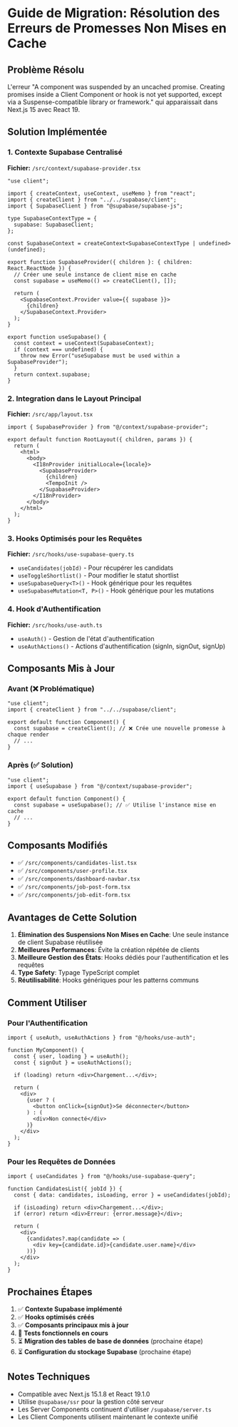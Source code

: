 # Guide de Migration: Résolution des Erreurs de Promesses Non Mises en Cache

## Problème Résolu

L'erreur "A component was suspended by an uncached promise. Creating promises inside a Client Component or hook is not yet supported, except via a Suspense-compatible library or framework." qui apparaissait dans Next.js 15 avec React 19.

## Solution Implémentée

### 1. Contexte Supabase Centralisé

**Fichier:** `/src/context/supabase-provider.tsx`

```tsx
"use client";

import { createContext, useContext, useMemo } from "react";
import { createClient } from "../../supabase/client";
import { SupabaseClient } from "@supabase/supabase-js";

type SupabaseContextType = {
  supabase: SupabaseClient;
};

const SupabaseContext = createContext<SupabaseContextType | undefined>(undefined);

export function SupabaseProvider({ children }: { children: React.ReactNode }) {
  // Créer une seule instance de client mise en cache
  const supabase = useMemo(() => createClient(), []);

  return (
    <SupabaseContext.Provider value={{ supabase }}>
      {children}
    </SupabaseContext.Provider>
  );
}

export function useSupabase() {
  const context = useContext(SupabaseContext);
  if (context === undefined) {
    throw new Error("useSupabase must be used within a SupabaseProvider");
  }
  return context.supabase;
}
```

### 2. Integration dans le Layout Principal

**Fichier:** `/src/app/layout.tsx`

```tsx
import { SupabaseProvider } from "@/context/supabase-provider";

export default function RootLayout({ children, params }) {
  return (
    <html>
      <body>
        <I18nProvider initialLocale={locale}>
          <SupabaseProvider>
            {children}
            <TempoInit />
          </SupabaseProvider>
        </I18nProvider>
      </body>
    </html>
  );
}
```

### 3. Hooks Optimisés pour les Requêtes

**Fichier:** `/src/hooks/use-supabase-query.ts`

- `useCandidates(jobId)` - Pour récupérer les candidats
- `useToggleShortlist()` - Pour modifier le statut shortlist
- `useSupabaseQuery<T>()` - Hook générique pour les requêtes
- `useSupabaseMutation<T, P>()` - Hook générique pour les mutations

### 4. Hook d'Authentification

**Fichier:** `/src/hooks/use-auth.ts`

- `useAuth()` - Gestion de l'état d'authentification
- `useAuthActions()` - Actions d'authentification (signIn, signOut, signUp)

## Composants Mis à Jour

### Avant (❌ Problématique)

```tsx
"use client";
import { createClient } from "../../supabase/client";

export default function Component() {
  const supabase = createClient(); // ❌ Crée une nouvelle promesse à chaque render
  // ...
}
```

### Après (✅ Solution)

```tsx
"use client";
import { useSupabase } from "@/context/supabase-provider";

export default function Component() {
  const supabase = useSupabase(); // ✅ Utilise l'instance mise en cache
  // ...
}
```

## Composants Modifiés

- ✅ `/src/components/candidates-list.tsx`
- ✅ `/src/components/user-profile.tsx`
- ✅ `/src/components/dashboard-navbar.tsx`
- ✅ `/src/components/job-post-form.tsx`
- ✅ `/src/components/job-edit-form.tsx`

## Avantages de Cette Solution

1. **Élimination des Suspensions Non Mises en Cache**: Une seule instance de client Supabase réutilisée
2. **Meilleures Performances**: Évite la création répétée de clients
3. **Meilleure Gestion des États**: Hooks dédiés pour l'authentification et les requêtes
4. **Type Safety**: Typage TypeScript complet
5. **Réutilisabilité**: Hooks génériques pour les patterns communs

## Comment Utiliser

### Pour l'Authentification

```tsx
import { useAuth, useAuthActions } from "@/hooks/use-auth";

function MyComponent() {
  const { user, loading } = useAuth();
  const { signOut } = useAuthActions();
  
  if (loading) return <div>Chargement...</div>;
  
  return (
    <div>
      {user ? (
        <button onClick={signOut}>Se déconnecter</button>
      ) : (
        <div>Non connecté</div>
      )}
    </div>
  );
}
```

### Pour les Requêtes de Données

```tsx
import { useCandidates } from "@/hooks/use-supabase-query";

function CandidatesList({ jobId }) {
  const { data: candidates, isLoading, error } = useCandidates(jobId);
  
  if (isLoading) return <div>Chargement...</div>;
  if (error) return <div>Erreur: {error.message}</div>;
  
  return (
    <div>
      {candidates?.map(candidate => (
        <div key={candidate.id}>{candidate.user.name}</div>
      ))}
    </div>
  );
}
```

## Prochaines Étapes

1. ✅ **Contexte Supabase implémenté**
2. ✅ **Hooks optimisés créés**
3. ✅ **Composants principaux mis à jour**
4. 🔄 **Tests fonctionnels en cours**
5. ⏳ **Migration des tables de base de données** (prochaine étape)
6. ⏳ **Configuration du stockage Supabase** (prochaine étape)

## Notes Techniques

- Compatible avec Next.js 15.1.8 et React 19.1.0
- Utilise `@supabase/ssr` pour la gestion côté serveur
- Les Server Components continuent d'utiliser `/supabase/server.ts`
- Les Client Components utilisent maintenant le contexte unifié
